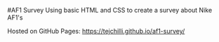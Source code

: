 #AF1 Survey
Using basic HTML and CSS to create a survey about Nike AF1's

Hosted on GitHub Pages: https://tejchilli.github.io/af1-survey/
